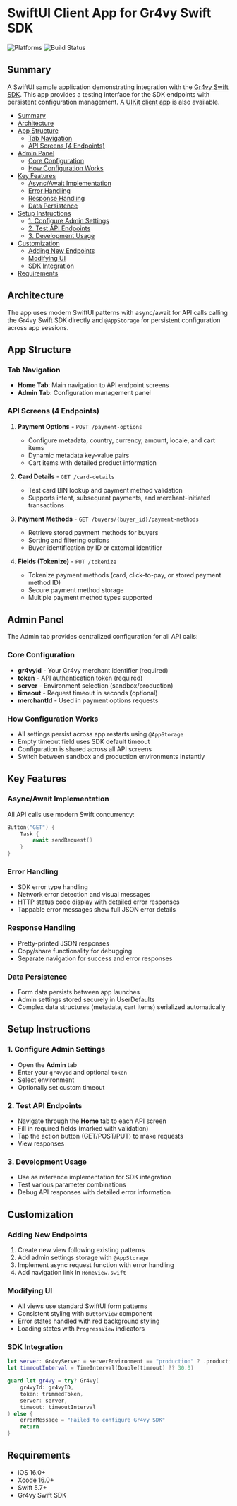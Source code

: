 # SwiftUI Client App for Gr4vy Swift SDK

<div align="left">
    <img alt="Platforms" src="https://img.shields.io/badge/Platforms-iOS-yellowgreen?style=for-the-badge">
    <img alt="Build Status" src="https://img.shields.io/github/actions/workflow/status/gr4vy/gr4vy-swift-client-app/ios.yml?branch=main&style=for-the-badge">
</div>

## Summary

A SwiftUI sample application demonstrating integration with the [Gr4vy Swift SDK](https://github.com/gr4vy/gr4vy-swift). This app provides a testing interface for the SDK endpoints with persistent configuration management. A [UIKit client app](https://github.com/gr4vy/gr4vy-uikit-client-app) is also available.

- [Summary](#summary)
- [Architecture](#architecture)
- [App Structure](#app-structure)
  - [Tab Navigation](#tab-navigation)
  - [API Screens (4 Endpoints)](#api-screens-4-endpoints)
- [Admin Panel](#admin-panel)
  - [Core Configuration](#core-configuration)
  - [How Configuration Works](#how-configuration-works)
- [Key Features](#key-features)
  - [Async/Await Implementation](#asyncawait-implementation)
  - [Error Handling](#error-handling)
  - [Response Handling](#response-handling)
  - [Data Persistence](#data-persistence)
- [Setup Instructions](#setup-instructions)
  - [1. Configure Admin Settings](#1-configure-admin-settings)
  - [2. Test API Endpoints](#2-test-api-endpoints)
  - [3. Development Usage](#3-development-usage)
- [Customization](#customization)
  - [Adding New Endpoints](#adding-new-endpoints)
  - [Modifying UI](#modifying-ui)
  - [SDK Integration](#sdk-integration)
- [Requirements](#requirements)

## Architecture

The app uses modern SwiftUI patterns with async/await for API calls calling the Gr4vy Swift SDK directly and `@AppStorage` for persistent configuration across app sessions.

## App Structure

### Tab Navigation
- **Home Tab**: Main navigation to API endpoint screens
- **Admin Tab**: Configuration management panel

### API Screens (4 Endpoints)

1. **Payment Options** - `POST /payment-options`
   - Configure metadata, country, currency, amount, locale, and cart items
   - Dynamic metadata key-value pairs
   - Cart items with detailed product information

2. **Card Details** - `GET /card-details`  
   - Test card BIN lookup and payment method validation
   - Supports intent, subsequent payments, and merchant-initiated transactions

3. **Payment Methods** - `GET /buyers/{buyer_id}/payment-methods`
   - Retrieve stored payment methods for buyers
   - Sorting and filtering options
   - Buyer identification by ID or external identifier

4. **Fields (Tokenize)** - `PUT /tokenize`
   - Tokenize payment methods (card, click-to-pay, or stored payment method ID)
   - Secure payment method storage
   - Multiple payment method types supported

## Admin Panel

The Admin tab provides centralized configuration for all API calls:

### Core Configuration
- **gr4vyId** - Your Gr4vy merchant identifier (required)
- **token** - API authentication token (required)  
- **server** - Environment selection (sandbox/production)
- **timeout** - Request timeout in seconds (optional)
- **merchantId** - Used in payment options requests

### How Configuration Works
- All settings persist across app restarts using `@AppStorage`
- Empty timeout field uses SDK default timeout
- Configuration is shared across all API screens
- Switch between sandbox and production environments instantly

## Key Features

### Async/Await Implementation
All API calls use modern Swift concurrency:
```swift
Button("GET") {
    Task {
        await sendRequest()
    }
}
```

### Error Handling
- SDK error type handling
- Network error detection and visual messages
- HTTP status code display with detailed error responses
- Tappable error messages show full JSON error details

### Response Handling
- Pretty-printed JSON responses
- Copy/share functionality for debugging
- Separate navigation for success and error responses

### Data Persistence
- Form data persists between app launches
- Admin settings stored securely in UserDefaults
- Complex data structures (metadata, cart items) serialized automatically

## Setup Instructions

### 1. Configure Admin Settings
- Open the **Admin** tab
- Enter your `gr4vyId` and optional `token`
- Select environment 
- Optionally set custom timeout

### 2. Test API Endpoints
- Navigate through the **Home** tab to each API screen
- Fill in required fields (marked with validation)
- Tap the action button (GET/POST/PUT) to make requests
- View responses 

### 3. Development Usage
- Use as reference implementation for SDK integration
- Test various parameter combinations
- Debug API responses with detailed error information

## Customization

### Adding New Endpoints
1. Create new view following existing patterns
2. Add admin settings storage with `@AppStorage`
3. Implement async request function with error handling
4. Add navigation link in `HomeView.swift`

### Modifying UI
- All views use standard SwiftUI form patterns
- Consistent styling with `ButtonView` component
- Error states handled with red background styling
- Loading states with `ProgressView` indicators

### SDK Integration

```swift
let server: Gr4vyServer = serverEnvironment == "production" ? .production : .sandbox
let timeoutInterval = TimeInterval(Double(timeout) ?? 30.0)

guard let gr4vy = try? Gr4vy(
    gr4vyId: gr4vyID,
    token: trimmedToken, 
    server: server,
    timeout: timeoutInterval
) else {
    errorMessage = "Failed to configure Gr4vy SDK"
    return
}
```

## Requirements

- iOS 16.0+
- Xcode 16.0+
- Swift 5.7+
- Gr4vy Swift SDK
